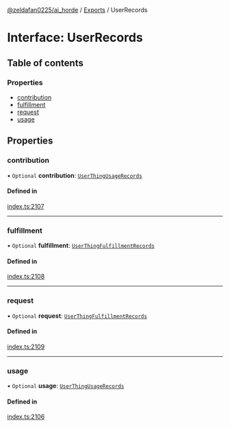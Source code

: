 [@zeldafan0225/ai_horde](../README.md) / [Exports](../modules.md) / UserRecords

# Interface: UserRecords

## Table of contents

### Properties

- [contribution](UserRecords.md#contribution)
- [fulfillment](UserRecords.md#fulfillment)
- [request](UserRecords.md#request)
- [usage](UserRecords.md#usage)

## Properties

### contribution

• `Optional` **contribution**: [`UserThingUsageRecords`](UserThingUsageRecords.md)

#### Defined in

[index.ts:2107](https://github.com/ZeldaFan0225/ai_horde/blob/1d5fbc0/index.ts#L2107)

___

### fulfillment

• `Optional` **fulfillment**: [`UserThingFulfillmentRecords`](UserThingFulfillmentRecords.md)

#### Defined in

[index.ts:2108](https://github.com/ZeldaFan0225/ai_horde/blob/1d5fbc0/index.ts#L2108)

___

### request

• `Optional` **request**: [`UserThingFulfillmentRecords`](UserThingFulfillmentRecords.md)

#### Defined in

[index.ts:2109](https://github.com/ZeldaFan0225/ai_horde/blob/1d5fbc0/index.ts#L2109)

___

### usage

• `Optional` **usage**: [`UserThingUsageRecords`](UserThingUsageRecords.md)

#### Defined in

[index.ts:2106](https://github.com/ZeldaFan0225/ai_horde/blob/1d5fbc0/index.ts#L2106)
